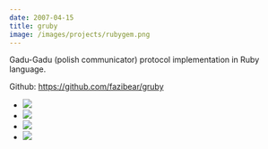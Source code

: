 ```yaml
---
date: 2007-04-15
title: gruby
image: /images/projects/rubygem.png
---
```


Gadu-Gadu (polish communicator) protocol implementation in Ruby language.

Github: https://github.com/fazibear/gruby

- ![](https://badge.fury.io/rb/gruby.svg)
- ![](https://img.shields.io/github/stars/fazibear/gruby.svg)
- ![](https://img.shields.io/gem/dt/gruby.svg)
- ![](https://img.shields.io/badge/license-GPLv2-blue.svg)
